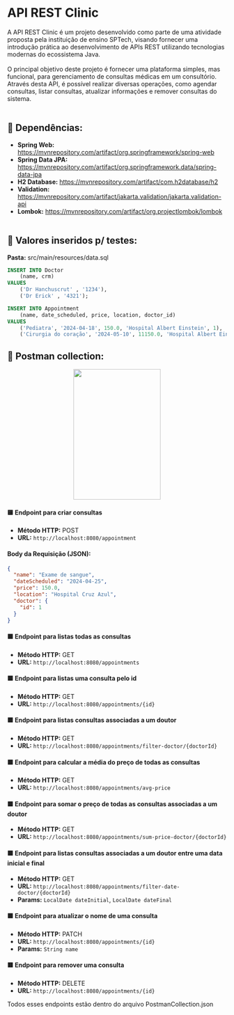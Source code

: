 # API REST Clinic


A API REST Clinic é um projeto desenvolvido como parte de uma atividade proposta pela instituição de ensino SPTech, visando fornecer uma introdução prática ao desenvolvimento de APIs REST utilizando tecnologias modernas do ecossistema Java.
<br></br>
O principal objetivo deste projeto é fornecer uma plataforma simples, mas funcional, para gerenciamento de consultas médicas em um consultório. Através desta API, é possível realizar diversas operações, como agendar consultas, listar consultas, atualizar informações e remover consultas do sistema.
<br></br>

## 📃 Dependências: 
- **Spring Web:** https://mvnrepository.com/artifact/org.springframework/spring-web
- **Spring Data JPA:** https://mvnrepository.com/artifact/org.springframework.data/spring-data-jpa
- **H2 Database:** https://mvnrepository.com/artifact/com.h2database/h2
- **Validation:** https://mvnrepository.com/artifact/jakarta.validation/jakarta.validation-api
- **Lombok:** https://mvnrepository.com/artifact/org.projectlombok/lombok
<br></br>

## 📃 Valores inseridos p/ testes: 
**Pasta:** src/main/resources/data.sql
```sql
INSERT INTO Doctor
    (name, crm)
VALUES
    ('Dr Hanchuscrut' , '1234'),
    ('Dr Erick' , '4321');

INSERT INTO Appointment
    (name, date_scheduled, price, location, doctor_id)
VALUES
    ('Pediatra', '2024-04-18', 150.0, 'Hospital Albert Einstein', 1),
    ('Cirurgia do coração', '2024-05-10', 11150.0, 'Hospital Albert Einstein', 2);
```

## 📃 Postman collection: 
<p align="center">
  <img src="https://github.com/brunolimabh/api-consultorio/blob/main/imgs/postman_print.png" width="200px" height="300px" style="vertical-align: middle; margin-right:"200px";">
</p>

#### 🟨 Endpoint para criar consultas
- **Método HTTP:** POST
- **URL:** `http://localhost:8080/appointment`

#### Body da Requisição (JSON):
```json
{
  "name": "Exame de sangue",
  "dateScheduled": "2024-04-25",
  "price": 150.0,
  "location": "Hospital Cruz Azul",
  "doctor": {
    "id": 1
  }
}
```

#### 🟩 Endpoint para listas todas as consultas
- **Método HTTP:** GET
- **URL:** `http://localhost:8080/appointments`

#### 🟩 Endpoint para listas uma consulta pelo id
- **Método HTTP:** GET
- **URL:** `http://localhost:8080/appointments/{id}`

#### 🟩 Endpoint para listas consultas associadas a um doutor
- **Método HTTP:** GET
- **URL:** `http://localhost:8080/appointments/filter-doctor/{doctorId}`

#### 🟩 Endpoint para calcular a média do preço de todas as consultas
- **Método HTTP:** GET
- **URL:** `http://localhost:8080/appointments/avg-price`

#### 🟩 Endpoint para somar o preço de todas as consultas associadas a um doutor
- **Método HTTP:** GET
- **URL:** `http://localhost:8080/appointments/sum-price-doctor/{doctorId}`

#### 🟩 Endpoint para listas consultas associadas a um doutor entre uma data inicial e final
- **Método HTTP:** GET
- **URL:** `http://localhost:8080/appointments/filter-date-doctor/{doctorId}`
- **Params:** `LocalDate dateInitial`, `LocalDate dateFinal` 

#### 🟪 Endpoint para atualizar o nome de uma consulta
- **Método HTTP:** PATCH
- **URL:** `http://localhost:8080/appointments/{id}`
- **Params:** `String name` 


#### 🟥 Endpoint para remover uma consulta
- **Método HTTP:** DELETE
- **URL:** `http://localhost:8080/appointments/{id}`

Todos esses endpoints estão dentro do arquivo PostmanCollection.json


